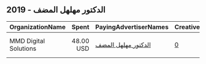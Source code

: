 ## 2019 - الدكتور مهلهل المضف 
|OrganizationName|Spent|PayingAdvertiserNames|CreativeUrls|Impressions|Genders|AgeBrackets|CountryCodes|BillingAddresses|CandidateBallotInformation|
|:---|---:|:---|:---|---:|:---|:---|:---|:---|:---|
|MMD Digital Solutions|48.00 USD|[الدكتور مهلهل المضف](2019/الدكتور_مهلهل_المضف.md)|[0](https://www.snap.com/political-ads/asset/5bf136a74239678e60c26604e5686021a597a9546c5134c0bab7b9a5f40cb709?mediaType=mp4)|32,119||18+|kuwait|"Wataniya Tower, 10th Floor, Fahad Al Salem Street,Dubai,35456,AE"||
